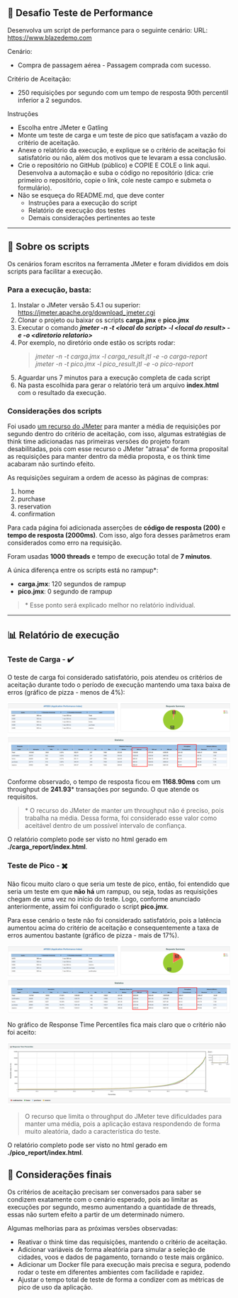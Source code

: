 ## :book: Desafio Teste de Performance

Desenvolva um script de performance para o seguinte cenário:
URL: https://www.blazedemo.com

Cenário:

- Compra de passagem aérea - Passagem comprada com sucesso.

Critério de Aceitação:

- 250 requisições por segundo com um tempo de resposta 90th percentil inferior a 2 segundos.

Instruções

- Escolha entre JMeter e Gatling
- Monte um teste de carga e um teste de pico que satisfaçam a vazão do critério de aceitação.
- Anexe o relatório da execução, e explique se o critério de aceitação foi satisfatório ou não, além dos motivos que te levaram a essa conclusão.
- Crie o repositório no GitHub (público) e COPIE E COLE o link aqui. Desenvolva a automação e suba o código no repositório (dica: crie primeiro o repositório, copie o link, cole neste campo e submeta o formulário).
- Não se esqueça do README.md, que deve conter
  - Instruções para a execução do script
  - Relatório de execução dos testes
  - Demais considerações pertinentes ao teste

---

## :microscope: Sobre os scripts

Os cenários foram escritos na ferramenta JMeter e foram divididos em dois scripts para facilitar a execução.

### Para a execução, basta:

1. Instalar o JMeter versão 5.4.1 ou superior: https://jmeter.apache.org/download_jmeter.cgi
1. Clonar o projeto ou baixar os scripts **carga.jmx** e **pico.jmx**
1. Executar o comando _**jmeter -n -t \<local do script> -l \<local do result> -e -o \<diretorio relatorio>**_
1. Por exemplo, no diretório onde estão os scripts rodar:
   > _jmeter -n -t carga.jmx -l carga_result.jtl -e -o carga-report_\
   > _jmeter -n -t pico.jmx -l pico_result.jtl -e -o pico-report_
1. Aguardar uns 7 minutos para a execução completa de cada script
1. Na pasta escolhida para gerar o relatório terá um arquivo **index.html** com o resultado da execução.

### Considerações dos scripts

Foi usado [um recurso do JMeter](https://jmeter.apache.org/api/org/apache/jmeter/timers/ConstantThroughputTimer.html) para manter a média de requisições por segundo dentro do critério de aceitação, com isso, algumas estratégias de think time adicionadas nas primeiras versões do projeto foram desabilitadas, pois com esse recurso o JMeter "atrasa" de forma proposital as requisições para manter dentro da média proposta, e os think time acabaram não surtindo efeito.

As requisições seguiram a ordem de acesso às páginas de compras:

1. home
1. purchase
1. reservation
1. confirmation

Para cada página foi adicionada asserções de **código de resposta (200)** e **tempo de resposta (2000ms)**. Com isso, algo fora desses parâmetros eram considerados como erro na requisição.

Foram usadas **1000 threads** e tempo de execução total de **7 minutos**.

A única diferença entre os scripts está no rampup\*:

- **carga.jmx**: 120 segundos de rampup
- **pico.jmx**: 0 segundo de rampup

> \* Esse ponto será explicado melhor no relatório individual.

---

## :bar_chart: Relatório de execução

### Teste de Carga - :heavy_check_mark:

O teste de carga foi considerado satisfatório, pois atendeu os critérios de aceitação durante todo o período de execução mantendo uma taxa baixa de erros (gráfico de pizza - menos de 4%):

![carga](img/carga.png)

Conforme observado, o tempo de resposta ficou em **1168.90ms** com um throughput de **241.93**\* transações por segundo. O que atende os requisitos.

> \* O recurso do JMeter de manter um throughput não é preciso, pois trabalha na média. Dessa forma, foi considerado esse valor como aceitável dentro de um possível intervalo de confiança.

O relatório completo pode ser visto no html gerado em **./carga_report/index.html**.

### Teste de Pico - :heavy_multiplication_x:

Não ficou muito claro o que seria um teste de pico, então, foi entendido que seria um teste em que **não há** um rampup, ou seja, todas as requisições chegam de uma vez no início do teste. Logo, conforme anunciado anteriormente, assim foi configurado o script **pico.jmx**.

Para esse cenário o teste não foi considerado satisfatório, pois a latência aumentou acima do critério de aceitação e consequentemente a taxa de erros aumentou bastante (gráfico de pizza - mais de 17%).

![pico](img/pico.png)

No gráfico de Response Time Percentiles fica mais claro que o critério não foi aceito:

![pico](img/pico_90th.png)

> O recurso que limita o throughput do JMeter teve dificuldades para manter uma média, pois a aplicação estava respondendo de forma muito aleatória, dado a característica do teste.

O relatório completo pode ser visto no html gerado em **./pico_report/index.html**.

## :pencil: Considerações finais

Os critérios de aceitação precisam ser conversados para saber se condizem exatamente com o cenário esperado, pois ao limitar as execuções por segundo, mesmo aumentando a quantidade de threads, essas não surtem efeito a partir de um determinado número.

Algumas melhorias para as próximas versões observadas:

- Reativar o think time das requisições, mantendo o critério de aceitação.
- Adicionar variáveis de forma aleatória para simular a seleção de cidades, voos e dados de pagamento, tornando o teste mais orgânico.
- Adicionar um Docker file para execução mais precisa e segura, podendo rodar o teste em diferentes ambientes com facilidade e rapidez.
- Ajustar o tempo total de teste de forma a condizer com as métricas de pico de uso da aplicação.
